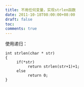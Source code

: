 ```yaml
---
title: 不用任何变量，实现strlen函数
date: 2011-10-18T08:00:00+08:00
draft: false
toc:
comments: true
---
```



使用递归：

	int strlen(char * str)  
	{  
	     if(*str)            
	          return strlen(str+1)+1;  
	     else  
	          return 0;  
	}
